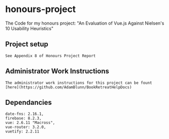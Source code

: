 # honours-project
The Code for my honours project: "An Evaluation of Vue.js Against Nielsen's 10 Usability Heuristics"
## Project setup
```
See Appendix 8 of Honours Project Report
```

## Administrator Work Instructions
```
The administrator work instructions for this project can be fount [here](https://github.com/AdamBlunn/BookRetreatHelpDocs)
```
## Dependancies 
```
date-fns: 2.16.1,
firebase: 8.2.3,
vue: 2.6.11 "Macross",
vue-router: 3.2.0,
vuetify: 2.2.11
```
